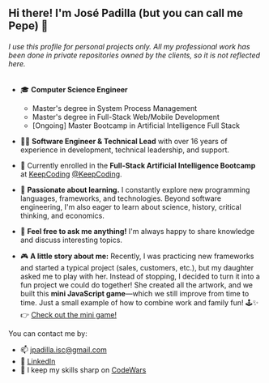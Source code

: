 ## Hi there! I'm José Padilla (but you can call me Pepe) 👋
###### I use this profile for personal projects only. All my professional work has been done in private repositories owned by the clients, so it is not reflected here.

- 🎓 **Computer Science Engineer**  
  - Master's degree in System Process Management  
  - Master's degree in Full-Stack Web/Mobile Development  
  - [Ongoing] Master Bootcamp in Artificial Intelligence Full Stack  

- 👨‍💻 **Software Engineer & Technical Lead** with over 16 years of experience in development, technical leadership, and support.  

- 🌱 Currently enrolled in the **Full-Stack Artificial Intelligence Bootcamp** at [KeepCoding](https://www.linkedin.com/school/keepcoding/posts/?feedView=all) [@KeepCoding](https://github.com/KeepCoding).  

- 🤘 **Passionate about learning.** I constantly explore new programming languages, frameworks, and technologies. Beyond software engineering, I'm also eager to learn about science, history, critical thinking, and economics.  

- 💬 **Feel free to ask me anything!** I'm always happy to share knowledge and discuss interesting topics.  

- 🎮 **A little story about me:** Recently, I was practicing new frameworks and started a typical project (sales, customers, etc.), but my daughter asked me to play with her. Instead of stopping, I decided to turn it into a fun project we could do together! She created all the artwork, and we built this **mini JavaScript game**—which we still improve from time to time. Just a small example of how to combine work and family fun! 🕹️✨  
  👉 [Check out the mini game!](https://github.com/Pepe-Padilla/worldTactics)  

You can contact me by:
 - 📫 [jpadilla.isc@gmail.com](mailto:jpadilla.isc@gmail.com)
 - 🔗 [LinkedIn](https://www.linkedin.com/in/jose-padilla-rodríguez-ba211546/)
 - 🔗 I keep my skills sharp on [CodeWars](https://www.codewars.com/users/Pepe-Padilla) 
